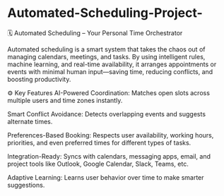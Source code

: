# Automated-Scheduling-Project-

🗓️ Automated Scheduling – Your Personal Time Orchestrator

Automated scheduling is a smart system that takes the chaos out of managing calendars, meetings, and tasks. By using intelligent rules, machine learning, and real-time availability, it arranges appointments or events with minimal human input—saving time, reducing conflicts, and boosting productivity.

⚙️ Key Features
AI-Powered Coordination: Matches open slots across multiple users and time zones instantly.

Smart Conflict Avoidance: Detects overlapping events and suggests alternate times.

Preferences-Based Booking: Respects user availability, working hours, priorities, and even preferred times for different types of tasks.

Integration-Ready: Syncs with calendars, messaging apps, email, and project tools like Outlook, Google Calendar, Slack, Teams, etc.

Adaptive Learning: Learns user behavior over time to make smarter suggestions.
